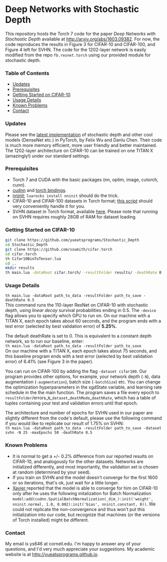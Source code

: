 Deep Networks with Stochastic Depth
====================
This repository hosts the Torch 7 code for the paper _Deep Networks with Stochastic Depth_
available at http://arxiv.org/abs/1603.09382. For now, the code reproduces the results in Figure 3 for CIFAR-10 and CIFAR-100, and Figure 4 left for SVHN. The code for the 1202-layer network is easily modified from the repo `fb.resnet.torch` using our provided module for stochastic depth.

### Table of Contents
- [Updates](#updates)  
- [Prerequisites](#prerequisites)  
- [Getting Started on CIFAR-10](#getting-started-on-cifar-10)  
- [Usage Details](#usage-details)  
- [Known Problems](#known-problems) 
- [Contact](#contact)  

### Updates
Please see the [latest implementation](https://github.com/felixgwu/img_classification_pk_pytorch) of stochastic depth and other cool models (DenseNet etc.) in PyTorch, by Felix Wu and Danlu Chen. Their code is much more memory efficient, more user friendly and better maintained. The 1202-layer architecture on CIFAR-10 can be trained on one TITAN X (amazingly!) under our standard settings.

### Prerequisites
- Torch 7 and CUDA with the basic packages (nn, optim, image, cutorch, cunn).
- [cudnn](https://developer.nvidia.com/cudnn) and [torch bindings](https://github.com/soumith/cudnn.torch).
- [nninit](https://github.com/Kaixhin/nninit); `luarocks install nninit` should do the trick.
- CIFAR-10 and CIFAR-100 datasets in Torch format; [this script](https://github.com/soumith/cifar.torch) should very conveniently handle it for you.
- SVHN dataset in Torch format, available [here](http://torch7.s3-website-us-east-1.amazonaws.com/data/svhn.t7.tgz). Please note that running on SVHN requires roughly 28GB of RAM for dataset loading.

### Getting Started on CIFAR-10
```bash
git clone https://github.com/yueatsprograms/Stochastic_Depth
cd Stochastic_Depth
git clone https://github.com/soumith/cifar.torch
cd cifar.torch
th Cifar10BinToTensor.lua
cd ..
mkdir results
th main.lua -dataRoot cifar.torch/ -resultFolder results/ -deathRate 0.5
```

### Usage Details
`th main.lua -dataRoot path_to_data -resultFolder path_to_save -deathRate 0.5`<br/>
This command runs the 110-layer ResNet on CIFAR-10 with stochastic depth, using _linear decay_ survival probabilities ending in 0.5. The `-device` flag allows you to specify which GPU to run on. On our machine with a TITAN X, each epoch takes about 60 seconds, and the program ends with a test error (selected by best validation error) of __5.25%__.

The default deathRate is set to 0. This is equivalent to a constant depth network, so to run our baseline, enter: <br/>
`th main.lua -dataRoot path_to_data -resultFolder path_to_save` <br/>
On our machine with a TITAN X, each epoch takes about 75 seconds, and this baseline program ends with a test error (selected by best validation error) of 6.41% (see Figure 3 in the paper).

You can run on CIFAR-100 by adding the flag `-dataset cifar100`. Our program provides other options, for example, your network depth (`-N`), data augmentation (`-augmentation`), batch size (`-batchSize`) etc. You can change the optimization hyperparameters in the sgdState variable, and learning rate schedule in the the main function. The program saves a file every epoch to `resultFolder`/errors\_`N`\_`dataset`\_`deathMode`\_`deathRate`, which has a table of tuples containing your test and validation errors until that epoch.

The architecture and number of epochs for SVHN used in our paper are slightly different from the code's default, please use the following command if you would like to replicate our result of 1.75% on SVHN:<br/>
`th main.lua -dataRoot path_to_data -resultFolder path_to_save -dataset svhn -N 25 -maxEpochs 50 -deathRate 0.5`

### Known Problems
- It is normal to get a +/- 0.2% difference from our reported results on CIFAR-10, and analogously for the other datasets. Networks are initialized differently, and most importantly, the validation set is chosen at random (determined by your seed).
- If you train on SVHN and the model doesn't converge for the first 1600 or so iterations, that's ok, just wait for a little longer.
- <a href="https://github.com/xgastaldi"> Xavier <a/> reported that the model is able to converge for him on CIFAR-10 only after he uses the following initalization for Batch Normalization `model:add(cudnn.SpatialBatchNormalization(_dim_):init('weight', nninit.normal, 1.0, 0.002):init('bias', nninit.constant, 0))`. We could not replicate the non-convergence and thus won't put this initialization into our code, but recognize that machines (or the versions of Torch installed) might be different.

### Contact
My email is ys646 at cornell.edu. I'm happy to answer any of your questions, and I'd very much appreciate your suggestions. My academic website is at http://yueatsprograms.github.io.
